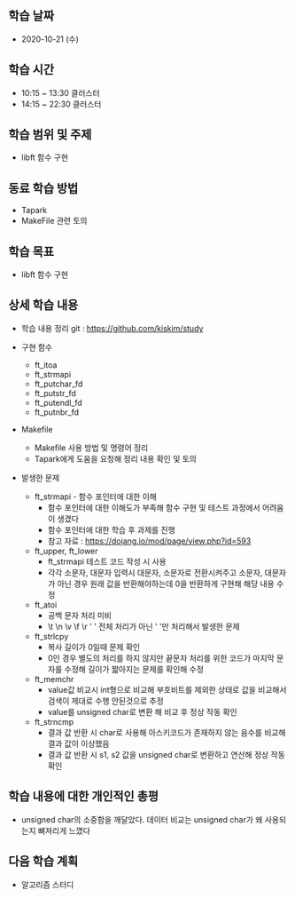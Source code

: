 학습 날짜
---
+ 2020-10-21 (수)

학습 시간
---
+ 10:15 ~ 13:30 클러스터
+ 14:15 ~ 22:30 클러스터

학습 범위 및 주제
---
+ libft 함수 구현

동료 학습 방법
---
+ Tapark
+ MakeFile 관련 토의

학습 목표
---
+ libft 함수 구현

상세 학습 내용
---
+ 학습 내용 정리 git : https://github.com/kiskim/study   

+ 구현 함수
    + ft_itoa
    + ft_strmapi
    + ft_putchar_fd
    + ft_putstr_fd
    + ft_putendl_fd
    + ft_putnbr_fd

+ Makefile
    + Makefile 사용 방법 및 명령어 정리
    + Tapark에게 도움을 요청해 정리 내용 확인 및 토의

+ 발생한 문제
    + ft_strmapi - 함수 포인터에 대한 이해
        + 함수 포인터에 대한 이해도가 부족해 함수 구현 및 테스트 과정에서 어려움이 생겼다
        + 함수 포인터에 대한 학습 후 과제를 진행
        + 참고 자료 : https://dojang.io/mod/page/view.php?id=593
    + ft_upper, ft_lower
        + ft_strmapi 테스트 코드 작성 시 사용
        + 각각 소문자, 대문자 입력시 대문자, 소문자로 전환시켜주고 소문자, 대문자가 아닌 경우 원래 값을 반환해야하는데 0을 반환하게 구현해 해당 내용 수정
    + ft_atoi
        + 공백 문자 처리 미비
        + \t \n \v \f \r ' ' 전체 처리가 아닌 ' '만 처리해서 발생한 문제
    + ft_strlcpy
        + 복사 길이가 0일때 문제 확인
        + 0인 경우 별도의 처리를 하지 않지만 끝문자 처리를 위한 코드가 마지막 문자를 수정해 길이가 짧아지는 문제를 확인해 수정
    + ft_memchr
        + value값 비교시 int형으로 비교해 부호비트를 제외한 상태로 값을 비교해서 검색이 제대로 수행 안된것으로 추정
        + value를 unsigned char로 변환 해 비교 후 정상 작동 확인
    + ft_strncmp
        + 결과 값 반환 시 char로 사용해 아스키코드가 존재하지 않는 음수를 비교해 결과 값이 이상했음
        + 결과 값 반환 시 s1, s2 값을 unsigned char로 변환하고 연산해 정상 작동 확인


학습 내용에 대한 개인적인 총평
---
+ unsigned char의 소중함을 깨달았다. 데이터 비교는 unsigned char가 왜 사용되는지 뼈져리게 느꼈다

다음 학습 계획
---
+ 알고리즘 스터디